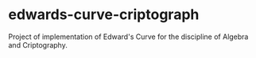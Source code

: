 # edwards-curve-criptograph
Project of implementation of Edward's Curve for the discipline of Algebra and Criptography.
